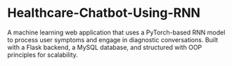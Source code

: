 # Healthcare-Chatbot-Using-RNN
A machine learning web application that uses a PyTorch-based RNN model to process user symptoms and engage in diagnostic conversations. Built with a Flask backend, a MySQL database, and structured with OOP principles for scalability.
